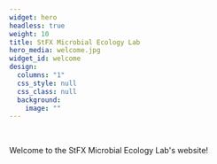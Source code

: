 ```yaml
---
widget: hero
headless: true
weight: 10
title: StFX Microbial Ecology Lab
hero_media: welcome.jpg
widget_id: welcome
design:
  columns: "1"
  css_style: null
  css_class: null
  background:
    image: ""
---
```

<br>

Welcome to the StFX Microbial Ecology Lab's website!